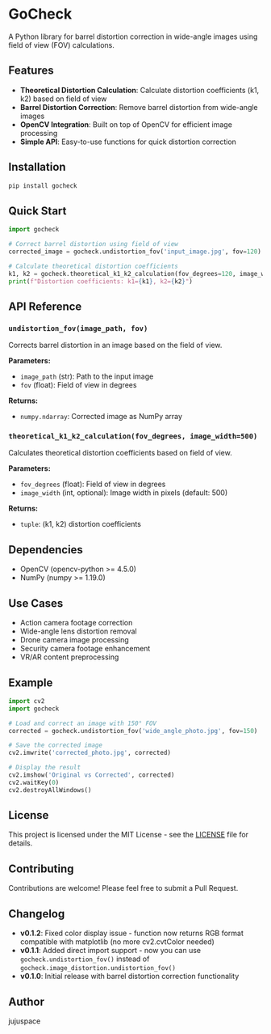 # GoCheck

A Python library for barrel distortion correction in wide-angle images using field of view (FOV) calculations.

## Features

- **Theoretical Distortion Calculation**: Calculate distortion coefficients (k1, k2) based on field of view
- **Barrel Distortion Correction**: Remove barrel distortion from wide-angle images
- **OpenCV Integration**: Built on top of OpenCV for efficient image processing
- **Simple API**: Easy-to-use functions for quick distortion correction

## Installation

```bash
pip install gocheck
```

## Quick Start

```python
import gocheck

# Correct barrel distortion using field of view
corrected_image = gocheck.undistortion_fov('input_image.jpg', fov=120)

# Calculate theoretical distortion coefficients
k1, k2 = gocheck.theoretical_k1_k2_calculation(fov_degrees=120, image_width=500)
print(f"Distortion coefficients: k1={k1}, k2={k2}")
```

## API Reference

### `undistortion_fov(image_path, fov)`

Corrects barrel distortion in an image based on the field of view.

**Parameters:**
- `image_path` (str): Path to the input image
- `fov` (float): Field of view in degrees

**Returns:**
- `numpy.ndarray`: Corrected image as NumPy array

### `theoretical_k1_k2_calculation(fov_degrees, image_width=500)`

Calculates theoretical distortion coefficients based on field of view.

**Parameters:**
- `fov_degrees` (float): Field of view in degrees
- `image_width` (int, optional): Image width in pixels (default: 500)

**Returns:**
- `tuple`: (k1, k2) distortion coefficients

## Dependencies

- OpenCV (opencv-python >= 4.5.0)
- NumPy (numpy >= 1.19.0)

## Use Cases

- Action camera footage correction
- Wide-angle lens distortion removal
- Drone camera image processing
- Security camera footage enhancement
- VR/AR content preprocessing

## Example

```python
import cv2
import gocheck

# Load and correct an image with 150° FOV
corrected = gocheck.undistortion_fov('wide_angle_photo.jpg', fov=150)

# Save the corrected image
cv2.imwrite('corrected_photo.jpg', corrected)

# Display the result
cv2.imshow('Original vs Corrected', corrected)
cv2.waitKey(0)
cv2.destroyAllWindows()
```

## License

This project is licensed under the MIT License - see the [LICENSE](LICENSE) file for details.

## Contributing

Contributions are welcome! Please feel free to submit a Pull Request.

## Changelog

- **v0.1.2**: Fixed color display issue - function now returns RGB format compatible with matplotlib (no more cv2.cvtColor needed)
- **v0.1.1**: Added direct import support - now you can use `gocheck.undistortion_fov()` instead of `gocheck.image_distortion.undistortion_fov()`
- **v0.1.0**: Initial release with barrel distortion correction functionality

## Author

jujuspace